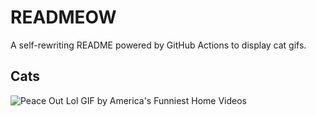 # READMEOW

A self-rewriting README powered by GitHub Actions to display cat gifs.

## Cats

![Peace Out Lol GIF by America's Funniest Home Videos](https://media3.giphy.com/media/l4KibK3JwaVo0CjDO/200.gif?cid=9acd02dakgskpob587f39xf1zn5gzvt050ox256lz73xidjs&ep=v1_gifs_search&rid=200.gif&ct=g)
